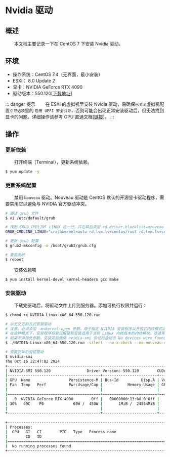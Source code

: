 # Nvidia 驱动
## 概述
&emsp;&emsp;本文档主要记录一下在 CentOS 7 下安装 Nvidia 驱动。

## 环境

- 操作系统：CentOS 7.4（无界面，最小安装）
- ESXi： 8.0 Update 2
- 显卡：NVIDIA GeForce RTX 4090
- 驱动版本：550.120[[下载地址](https://www.nvidia.com/en-us/drivers/details/232672/)]

::: danger 提示
&emsp;&emsp;在 ESXi 的虚拟机里安装 Nvidia 驱动，需确保`已关闭`虚拟机配置`引导选项`里的 `启用 UEFI 安全引导`，否则可能会出现正常安装驱动后，但无法找到显卡的问题。详细操作请参考 GPU 直通文档[[链接](/blogs/vmware/esxi/gpu-pass-through)]。
:::

## 操作
### 更新依赖
&emsp;&emsp;打开终端（Terminal），更新系统依赖。

```bash
$ yum update -y
```

### 更新系统配置
&emsp;&emsp;禁用 `Nouveau` 驱动。Nouveau 驱动是 CentOS 默认的开源显卡驱动程序，需要禁用它以避免与 NVIDIA 官方驱动冲突。

```bash
# 编译 grub 文件
$ vi /etc/default/grub

# 找到 GRUB_CMDLINE_LINUX 这一行，并在其后添加 rd.driver.blacklist=nouveau
GRUB_CMDLINE_LINUX="crashkernel=auto rd.lvm.lv=centos/root rd.lvm.lv=centos/swap rhgb quiet rd.driver.blacklist=nouveau"

# 更新 grub 配置
$ grub2-mkconfig -o /boot/grub2/grub.cfg

# 重启系统
$ reboot
```

&emsp;&emsp;安装依赖项

```bash
$ yum install kernel-devel kernel-headers gcc make
```

### 安装驱动
&emsp;&emsp;下载完驱动后，将驱动文件上传到服务器。添加可执行权限并运行：

```bash
$ chmod +x NVIDIA-Linux-x86_64-550.120.run

# 以无交互的方式安装驱动
# 注意，必须添加 -m=kernel-open 参数，用于指定 NVIDIA 安装程序以开放式内核模式运行。
# 在这种模式下，安装程序将尝试编译和安装适用于当前 Linux 内核版本的内核模块。这通常用于在系统中使用自定义或非常规的内核版本。
# 如果不添加此参数，安装完后使用 nvidia-smi 验证时会提示 No devices were found 错误
$ ./NVIDIA-Linux-x86_64-550.120.run -silent --no-x-check --no-nouveau-check --install-libglvnd -m=kernel-open

# 安装完毕后验证驱动
$ nvidia-smi
Thu Oct 16 22:47:02 2024       
+-----------------------------------------------------------------------------------------+
| NVIDIA-SMI 550.120                Driver Version: 550.120        CUDA Version: 12.4     |
|-----------------------------------------+------------------------+----------------------+
| GPU  Name                 Persistence-M | Bus-Id          Disp.A | Volatile Uncorr. ECC |
| Fan  Temp   Perf          Pwr:Usage/Cap |           Memory-Usage | GPU-Util  Compute M. |
|                                         |                        |               MIG M. |
|=========================================+========================+======================|
|   0  NVIDIA GeForce RTX 4090        Off |   00000000:13:00.0 Off |                  Off |
| 30%   49C    P0             60W /  450W |       1MiB /  24564MiB |      3%      Default |
|                                         |                        |                  N/A |
+-----------------------------------------+------------------------+----------------------+
                                                                                         
+-----------------------------------------------------------------------------------------+
| Processes:                                                                              |
|  GPU   GI   CI        PID   Type   Process name                              GPU Memory |
|        ID   ID                                                               Usage      |
|=========================================================================================|
|  No running processes found                                                             |
+-----------------------------------------------------------------------------------------+
```